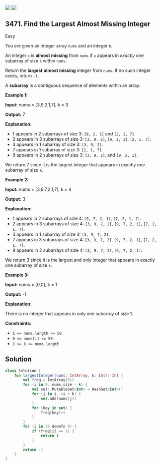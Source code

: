 [![](https://img.shields.io/github/stars/javadev/LeetCode-in-Kotlin?label=Stars&style=flat-square)](https://github.com/javadev/LeetCode-in-Kotlin)
[![](https://img.shields.io/github/forks/javadev/LeetCode-in-Kotlin?label=Fork%20me%20on%20GitHub%20&style=flat-square)](https://github.com/javadev/LeetCode-in-Kotlin/fork)

## 3471\. Find the Largest Almost Missing Integer

Easy

You are given an integer array `nums` and an integer `k`.

An integer `x` is **almost missing** from `nums` if `x` appears in _exactly_ one subarray of size `k` within `nums`.

Return the **largest** **almost missing** integer from `nums`. If no such integer exists, return `-1`.

A **subarray** is a contiguous sequence of elements within an array.

**Example 1:**

**Input:** nums = [3,9,2,1,7], k = 3

**Output:** 7

**Explanation:**

*   1 appears in 2 subarrays of size 3: `[9, 2, 1]` and `[2, 1, 7]`.
*   2 appears in 3 subarrays of size 3: `[3, 9, 2]`, `[9, 2, 1]`, `[2, 1, 7]`.
*   3 appears in 1 subarray of size 3: `[3, 9, 2]`.
*   7 appears in 1 subarray of size 3: `[2, 1, 7]`.
*   9 appears in 2 subarrays of size 3: `[3, 9, 2]`, and `[9, 2, 1]`.

We return 7 since it is the largest integer that appears in exactly one subarray of size `k`.

**Example 2:**

**Input:** nums = [3,9,7,2,1,7], k = 4

**Output:** 3

**Explanation:**

*   1 appears in 2 subarrays of size 4: `[9, 7, 2, 1]`, `[7, 2, 1, 7]`.
*   2 appears in 3 subarrays of size 4: `[3, 9, 7, 2]`, `[9, 7, 2, 1]`, `[7, 2, 1, 7]`.
*   3 appears in 1 subarray of size 4: `[3, 9, 7, 2]`.
*   7 appears in 3 subarrays of size 4: `[3, 9, 7, 2]`, `[9, 7, 2, 1]`, `[7, 2, 1, 7]`.
*   9 appears in 2 subarrays of size 4: `[3, 9, 7, 2]`, `[9, 7, 2, 1]`.

We return 3 since it is the largest and only integer that appears in exactly one subarray of size `k`.

**Example 3:**

**Input:** nums = [0,0], k = 1

**Output:** \-1

**Explanation:**

There is no integer that appears in only one subarray of size 1.

**Constraints:**

*   `1 <= nums.length <= 50`
*   `0 <= nums[i] <= 50`
*   `1 <= k <= nums.length`

## Solution

```kotlin
class Solution {
    fun largestInteger(nums: IntArray, k: Int): Int {
        val freq = IntArray(51)
        for (i in 0..nums.size - k) {
            val set: MutableSet<Int> = HashSet<Int>()
            for (j in i..<i + k) {
                set.add(nums[j])
            }
            for (key in set) {
                freq[key]++
            }
        }
        for (i in 50 downTo 0) {
            if (freq[i] == 1) {
                return i
            }
        }
        return -1
    }
}
```